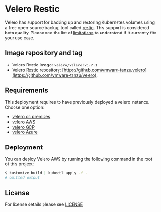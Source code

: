 # Velero Restic

Velero has support for backing up and restoring Kubernetes volumes using a free open-source backup tool called
[restic](https://github.com/restic/restic). This support is considered beta quality. Please see the list of
[limitations](https://velero.io/docs/master/restic/#limitations) to understand if it currently fits your use
case.

## Image repository and tag

- Velero Restic image: `velero/velero:v1.7.1`
- Velero Restic repository: [https://github.com/vmware-tanzu/velero](https://github.com/vmware-tanzu/velero).


## Requirements

This deployment requires to have previously deployed a velero instance. Choose one option:

- [velero on premises](../velero-on-prem)
- [velero AWS](../velero-aws)
- [velero GCP](../velero-gcp)
- [velero Azure](../velero-azure)


## Deployment

You can deploy Velero AWS by running the following command in the root of this project:

```bash
$ kustomize build | kubectl apply -f -
# omitted output
```

## License

For license details please see [LICENSE](../../../LICENSE)
